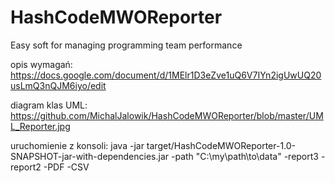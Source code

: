 # HashCodeMWOReporter
Easy soft for managing programming team performance 

opis wymagań: https://docs.google.com/document/d/1MElr1D3eZve1uQ6V7IYn2igUwUQ20usLmQ3nQJM6iyo/edit

diagram klas UML: https://github.com/MichalJalowik/HashCodeMWOReporter/blob/master/UML_Reporter.jpg

uruchomienie z konsoli: java -jar target/HashCodeMWOReporter-1.0-SNAPSHOT-jar-with-dependencies.jar -path "C:\my\path\to\data" -report3 -report2 -PDF -CSV
